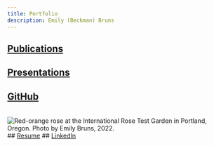```yaml
---
title: Portfolio
description: Emily (Beckman) Bruns
---
```


## <a href="https://eb-bruns.github.io/pubs" target="_blank">Publications</a>
## <a href="https://eb-bruns.github.io/prez" target="_blank">Presentations</a>
## <a href="https://github.com/eb-bruns" target="_blank">GitHub</a>
<br>
<img src="https://eb-bruns.github.io/portland_rose_red_sm.jpg" alt="Red-orange rose at the International Rose Test Garden in Portland, Oregon. Photo by Emily Bruns, 2022."/>
<br>
## <a href="LINK_HERE" target="_blank">Resume</a>
## <a href="LINK_HERE" target="_blank">LinkedIn</a>